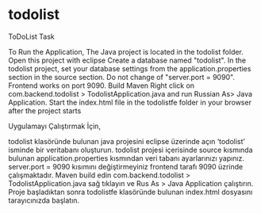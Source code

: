 # todolist
ToDoList Task

To Run the Application,
The Java project is located in the todolist folder. Open this project with eclipse
Create a database named "todolist".
In the todolist project, set your database settings from the application.properties section in the source section.
Do not change of "server.port = 9090". Frontend works on port 9090.
Build Maven
Right click on com.backend.todolist > TodolistApplication.java and run Russian As> Java Application.
Start the index.html file in the todolistfe folder in your browser after the project starts


Uygulamayı Çalıştırmak İçin,

todolist klasöründe bulunan java projesini eclipse üzerinde açın 
‘todolist’  isminde bir veritabanı oluşturun.
todolist projesi içerisinde source kısmında bulunan application.properties kısmından veri tabanı ayarlarınızı yapınız.
server.port = 9090 kısımını değiştirmeyiniz frontend tarafı 9090 üzrinde çalışmaktadır.
Maven build edin
com.backend.todolist > TodolistApplication.java sağ tıklayın ve Rus As > Java Application çalıştırın.
Proje başladıktan sonra todolistfe klasöründe bulunan index.html dosyasını tarayıcınızda başlatın.

